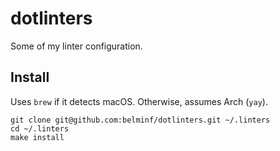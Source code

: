 # dotlinters

Some of my linter configuration.

## Install
Uses `brew` if it detects macOS. Otherwise, assumes Arch (`yay`).

```
git clone git@github.com:belminf/dotlinters.git ~/.linters
cd ~/.linters
make install
```
